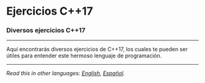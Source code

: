 # Ejercicios C++17
### Diversos ejercicios C++17

---

Aquí encontrarás diversos ejercicios de C++17, los cuales te pueden ser útiles para entender este hermoso lenguaje de programación.

---

*Read this in other languages: [English](README.md), [Español](README.es.md).*
